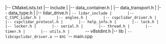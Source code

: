 |-- CMakeLists.txt
|-- include
|   |-- data_container.h
|   |-- data_transport.h
|   |-- data_type.h
|   |-- lidar_drive.h
|   `-- lidar_include
|       |-- C_CSPC_Lidar.h
|       |-- angles.h
|       |-- cspclidar_driver.h
|       |-- cspclidar_protocol.h
|       |-- help_info.h
|       |-- lock.h
|       |-- locker.h
|       |-- serial.h
|       |-- thread.h
|       |-- timer.h
|       |-- utils.h
|       `-- v8stdint.h
|-- lib
|   `-- libcspclidar_driver.a
`-- src
    `-- main.cpp

